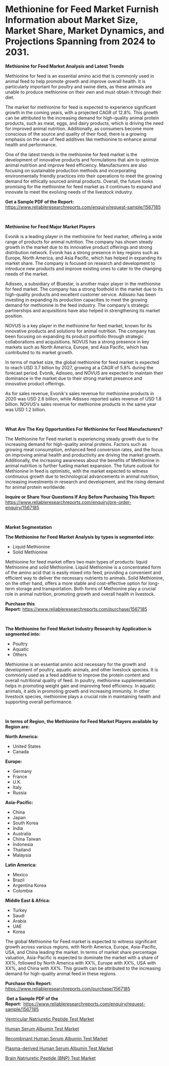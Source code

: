 <p><h1>Methionine for Feed Market Furnish Information about Market Size, Market Share, Market Dynamics, and Projections Spanning from 2024 to 2031.</h1></p><p><strong>Methionine for Feed Market Analysis and Latest Trends</strong></p>
<p><p>Methionine for feed is an essential amino acid that is commonly used in animal feed to help promote growth and improve overall health. It is particularly important for poultry and swine diets, as these animals are unable to produce methionine on their own and must obtain it through their diet.</p><p>The market for methionine for feed is expected to experience significant growth in the coming years, with a projected CAGR of 12.8%. This growth can be attributed to the increasing demand for high-quality animal protein products, such as meat, eggs, and dairy products, which is driving the need for improved animal nutrition. Additionally, as consumers become more conscious of the source and quality of their food, there is a growing emphasis on the use of feed additives like methionine to enhance animal health and performance.</p><p>One of the latest trends in the methionine for feed market is the development of innovative products and formulations that aim to optimize animal nutrition and improve feed efficiency. Manufacturers are also focusing on sustainable production methods and incorporating environmentally friendly practices into their operations to meet the growing demand for ethically sourced animal products. Overall, the future looks promising for the methionine for feed market as it continues to expand and innovate to meet the evolving needs of the livestock industry.</p></p>
<p><strong>Get a Sample PDF of the Report:&nbsp;</strong> <a href="https://www.reliableresearchreports.com/enquiry/request-sample/1567185">https://www.reliableresearchreports.com/enquiry/request-sample/1567185</a></p>
<p>&nbsp;</p>
<p><strong>Methionine for Feed Major Market Players</strong></p>
<p><p>Evonik is a leading player in the methionine for feed market, offering a wide range of products for animal nutrition. The company has shown steady growth in the market due to its innovative product offerings and strong distribution network. Evonik has a strong presence in key regions such as Europe, North America, and Asia Pacific, which has helped in expanding its market share. The company is focused on research and development to introduce new products and improve existing ones to cater to the changing needs of the market.</p><p>Adisseo, a subsidiary of Bluestar, is another major player in the methionine for feed market. The company has a strong foothold in the market due to its high-quality products and excellent customer service. Adisseo has been investing in expanding its production capacities to meet the growing demand for methionine in the feed industry. The company's strategic partnerships and acquisitions have also helped in strengthening its market position.</p><p>NOVUS is a key player in the methionine for feed market, known for its innovative products and solutions for animal nutrition. The company has been focusing on expanding its product portfolio through strategic collaborations and acquisitions. NOVUS has a strong presence in key markets such as North America, Europe, and Asia Pacific, which has contributed to its market growth.</p><p>In terms of market size, the global methionine for feed market is expected to reach USD 3.7 billion by 2027, growing at a CAGR of 5.8% during the forecast period. Evonik, Adisseo, and NOVUS are expected to maintain their dominance in the market due to their strong market presence and innovative product offerings. </p><p>As for sales revenue, Evonik's sales revenue for methionine products in 2020 was USD 2.6 billion, while Adisseo reported sales revenue of USD 1.8 billion. NOVUS's sales revenue for methionine products in the same year was USD 1.2 billion.</p></p>
<p>&nbsp;</p>
<p><strong>What Are The Key Opportunities For Methionine for Feed Manufacturers?</strong></p>
<p><p>The Methionine for Feed market is experiencing steady growth due to the increasing demand for high-quality animal proteins. Factors such as growing meat consumption, enhanced feed conversion rates, and the focus on improving animal health and productivity are driving the market growth. Additionally, the increasing awareness about the benefits of Methionine in animal nutrition is further fueling market expansion. The future outlook for Methionine in feed is optimistic, with the market expected to witness continuous growth due to technological advancements in animal nutrition, increasing investments in research and development, and the rising demand for animal protein worldwide.</p></p>
<p><strong>Inquire or Share Your Questions If Any Before Purchasing This Report:</strong> <a href="https://www.reliableresearchreports.com/enquiry/pre-order-enquiry/1567185">https://www.reliableresearchreports.com/enquiry/pre-order-enquiry/1567185</a></p>
<p>&nbsp;</p>
<p><strong>Market Segmentation</strong></p>
<p><strong>The Methionine for Feed Market Analysis by types is segmented into:</strong></p>
<p><ul><li>Liquid Methionine</li><li>Solid Methionine</li></ul></p>
<p><p>Methionine for feed market offers two main types of products: liquid Methionine and solid Methionine. Liquid Methionine is a concentrated form of the amino acid that is easily mixed into feed, providing a convenient and efficient way to deliver the necessary nutrients to animals. Solid Methionine, on the other hand, offers a more stable and cost-effective option for long-term storage and transportation. Both forms of Methionine play a crucial role in animal nutrition, promoting growth and overall health in livestock.</p></p>
<p><strong>Purchase this Report:&nbsp;</strong><a href="https://www.reliableresearchreports.com/purchase/1567185">https://www.reliableresearchreports.com/purchase/1567185</a></p>
<p>&nbsp;</p>
<p><strong>The Methionine for Feed Market Industry Research by Application is segmented into:</strong></p>
<p><ul><li>Poultry</li><li>Aquatic</li><li>Others</li></ul></p>
<p><p>Methionine is an essential amino acid necessary for the growth and development of poultry, aquatic animals, and other livestock species. It is commonly used as a feed additive to improve the protein content and overall nutritional quality of feed. In poultry, methionine supplementation helps in promoting weight gain and improving feed efficiency. In aquatic animals, it aids in promoting growth and increasing immunity. In other livestock species, methionine plays a crucial role in maintaining health and supporting overall performance.</p></p>
<p>&nbsp;</p>
<p><strong>In terms of Region, the Methionine for Feed Market Players available by Region are:</strong></p>
<p>
    <p> <strong> North America: </strong>
        <ul>
            <li>United States</li>
            <li>Canada</li>
        </ul>
        </p> 
    <p> <strong> Europe: </strong>
        <ul>
            <li>Germany</li>
            <li>France</li>
            <li>U.K.</li>
            <li>Italy</li>
            <li>Russia</li>
        </ul>
        </p> 
    <p> <strong> Asia-Pacific: </strong>
        <ul>
            <li>China</li>
            <li>Japan</li>
            <li>South Korea</li>
            <li>India</li>
            <li>Australia</li>
            <li>China Taiwan</li>
            <li>Indonesia</li>
            <li>Thailand</li>
            <li>Malaysia</li>
        </ul>
        </p> 
    <p> <strong> Latin America: </strong>
        <ul>
            <li>Mexico</li>
            <li>Brazil</li>
            <li>Argentina Korea</li>
            <li>Colombia</li>
        </ul>
        </p> 
    <p> <strong> Middle East & Africa: </strong>
        <ul>
            <li>Turkey</li>
            <li>Saudi</li>
            <li>Arabia</li>
            <li>UAE</li>
            <li>Korea</li>
        </ul>
    </p>
    </p>
<p><p>The global Methionine for Feed market is expected to witness significant growth across various regions, with North America, Europe, Asia-Pacific, USA, and China leading the market. In terms of market share percentage valuation, Asia-Pacific is expected to dominate the market with a share of XX%, followed by North America with XX%, Europe with XX%, USA with XX%, and China with XX%. This growth can be attributed to the increasing demand for high-quality animal feed in these regions.</p></p>
<p><strong>Purchase this Report: </strong><a href="https://www.reliableresearchreports.com/purchase/1567185">https://www.reliableresearchreports.com/purchase/1567185</a></p>
<p>&nbsp;<strong>Get a Sample PDF of the Report:&nbsp;&nbsp;</strong><a href="https://www.reliableresearchreports.com/enquiry/request-sample/1567185">https://www.reliableresearchreports.com/enquiry/request-sample/1567185</a></p>
<p><strong></strong></p>
<p><p><a href="https://medium.com/@laurabruen2023/ventricular-natriuretic-peptide-test-market-share-evolution-and-market-growth-trends-2024-2031-e70d2b16898a">Ventricular Natriuretic Peptide Test Market</a></p><p><a href="https://medium.com/@laurabruen2023/decoding-human-serum-albumin-test-market-metrics-market-share-trends-and-growth-patterns-85ed7a21ad4e">Human Serum Albumin Test Market</a></p><p><a href="https://medium.com/@laurabruen2023/recombinant-human-serum-albumin-test-market-trends-and-market-analysis-forecasted-for-period-858f353fe575">Recombinant Human Serum Albumin Test Market</a></p><p><a href="https://medium.com/@laurabruen2023/decoding-plasma-derived-human-serum-albumin-test-market-metrics-market-share-trends-and-growth-549d60958de4">Plasma-derived Human Serum Albumin Test Market</a></p><p><a href="https://medium.com/@laurabruen2023/brain-natriuretic-peptide-bnp-test-market-report-reveals-the-latest-trends-and-growth-2591a0f36141">Brain Natriuretic Peptide (BNP) Test Market</a></p></p>